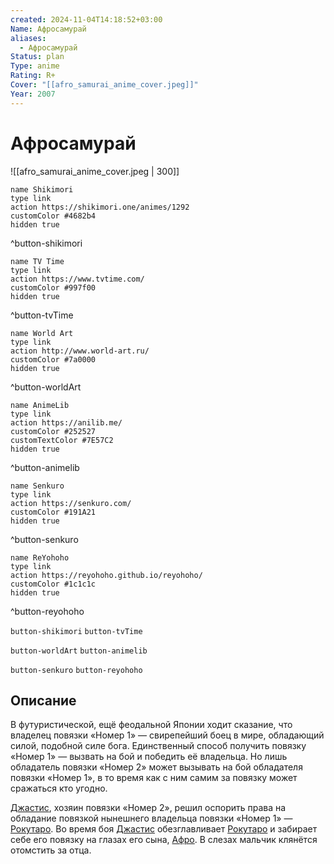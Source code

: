 ```yaml
---
created: 2024-11-04T14:18:52+03:00
Name: Афросамурай
aliases:
  - Афросамурай
Status: plan
Type: anime
Rating: R+
Cover: "[[afro_samurai_anime_cover.jpeg]]"
Year: 2007
---
```


# Афросамурай

![[afro_samurai_anime_cover.jpeg | 300]]

```button
name Shikimori
type link
action https://shikimori.one/animes/1292
customColor #4682b4
hidden true
```
^button-shikimori

```button
name TV Time
type link
action https://www.tvtime.com/
customColor #997f00
hidden true
```
^button-tvTime

```button
name World Art
type link
action http://www.world-art.ru/
customColor #7a0000
hidden true
```
^button-worldArt

```button
name AnimeLib
type link
action https://anilib.me/
customColor #252527
customTextColor #7E57C2
hidden true
```
^button-animelib

```button
name Senkuro
type link
action https://senkuro.com/
customColor #191A21
hidden true
```
^button-senkuro

```button
name ReYohoho
type link
action https://reyohoho.github.io/reyohoho/
customColor #1c1c1c
hidden true
```
^button-reyohoho

`button-shikimori` `button-tvTime`

`button-worldArt` `button-animelib`

`button-senkuro` `button-reyohoho`

## Описание

В футуристической, ещё феодальной Японии ходит сказание, что владелец повязки «Номер 1» — свирепейший боец в мире, обладающий силой, подобной силе бога. Единственный способ получить повязку «Номер 1» — вызвать на бой и победить её владельца. Но лишь обладатель повязки «Номер 2» может вызывать на бой обладателя повязки «Номер 1», в то время как с ним самим за повязку может сражаться кто угодно.

[Джастис](https://shikimori.one/characters/2550-justice), хозяин повязки «Номер 2», решил оспорить права на обладание повязкой нынешнего владельца повязки «Номер 1» — [Рокутаро](https://shikimori.one/characters/29587-rokutaro). Во время боя [Джастис](https://shikimori.one/characters/2550-justice) обезглавливает [Рокутаро](https://shikimori.one/characters/29587-rokutaro) и забирает себе его повязку на глазах его сына, [Афро](https://shikimori.one/characters/2549-afro-samurai). В слезах мальчик клянётся отомстить за отца.
